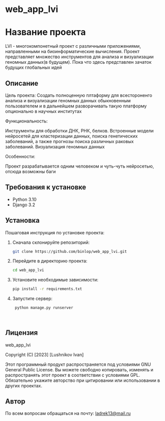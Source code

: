 # web_app_lvi

# Название проекта

LVI - многокомпонетный проект с различными приложениями, направленными на биоинформатические вычисления. Проект представляет множество инструментов для анализа и визуализации геномных данных(в будущем). Пока что здесь представлен зачаток будущих глобальных идей

## Описание

Цель проекта:
Создать полноценную плтаформу для всестороненго анализа и визуализации геномных данных обыкновенным пользователем и в дальнейшем разворачивать такую платформу опционально в научных институтах

Функциональность:

Инструменты для обработки ДНК, РНК, белков. Встроенные модели нейросетей для кластеризации данных, поиска генетических заболеваний, а также прогнозы поиска различных раковых заболеваний. Визуализация геномных данных

Особенности:

Проект разрабатывается одним человеком и чуть-чуть нейросетью, отсюда возможны баги

## Требования к установке

- Python 3.10
- Django 3.2

## Установка

Пошаговая инструкция по установке проекта:

1. Сначала склонируйте репозиторий:

   ```bash
   git clone https://github.com/binlop/web_app_lvi.git
   
2. Перейдите в директорию проекта:
 
   ```bash
   cd web_app_lvi
   
3. Установите необходимые зависимости:
 
    ```bash   
    pip install -r requirements.txt
    
4. Запустите сервер:
 
   ```bash
    python manage.py runserver
    
    
## Лицензия

web_app_lvi

Copyright (C) [2023] [Lushnikov Ivan]

Этот программный продукт распространяется под условиями GNU General Public License.
Вы можете свободно копировать, изменять и распространять этот проект в соответствии с условиями GPL.
Обязательно укажите авторство при цитировании или использовании в других проектах.

    
## Автор
 
По всем вопросам обращаться на почту: ladrek13@mail.ru
 

 
 
